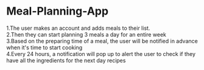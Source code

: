 # Meal-Planning-App
1.The user makes an account and adds meals to their list.   
2.Then they can start planning 3 meals a day for an entire week      
3.Based on the preparing time of a meal, the user will be notified in advance when it's time to start cooking       
4.Every 24 hours, a notification will pop up to alert the user to check if they have all the ingredients for the next day recipes  
